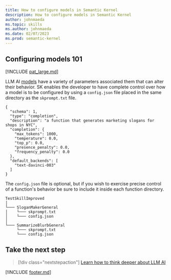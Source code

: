 ```yaml
---
title: How to configure models in Semantic Kernel
description: How to configure models in Semantic Kernel
author: johnmaeda
ms.topic: skills
ms.author: johnmaeda
ms.date: 02/07/2023
ms.prod: semantic-kernel
---
```

## Configuring models 101

[!INCLUDE [pat_large.md](../includes/pat_large.md)]

LLM AI [models](../concepts-ai/models) have a variety of parameters associated them that can alter their behavior. SK enables the developer to have complete control over how a model is to be configured by using a `config.json` file placed in the same directory as the `skprompt.txt` file.

```config.json-example
{
  "schema": 1,
  "type": "completion",
  "description": "a function that generates marketing slogans for shops in NYC",
  "completion": {
    "max_tokens": 1000,
    "temperature": 0.0,
    "top_p": 0.0,
    "presence_penalty": 0.0,
    "frequency_penalty": 0.0
  },
  "default_backends": [
    "text-davinci-003"
  ]
}
```

The `config.json` file is optional, but if you wish to exercise precise control of a function's behavior be sure to include it inside each function directory.

```File-Structure-For-Skill-Definition-With-Functions
TestSkillImproved
│
└─── SloganMakerGeneral
│    └─── skprompt.txt
│    └─── config.json
│   
└─── SummarizeBlurbGeneral
     └─── skprompt.txt
     └─── config.json

```

## Take the next step

> [!div class="nextstepaction"]
> [Learn how to think deeper about LLM AI](schillacelaws)

[!INCLUDE [footer.md](../includes/footer.md)]